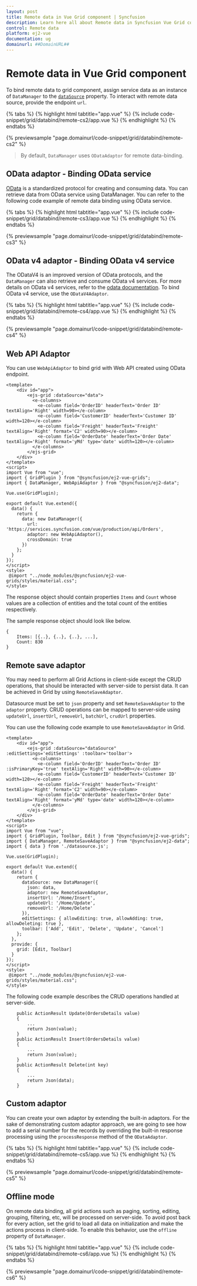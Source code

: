 ```yaml
---
layout: post
title: Remote data in Vue Grid component | Syncfusion
description: Learn here all about Remote data in Syncfusion Vue Grid component of Syncfusion Essential JS 2 and more.
control: Remote data 
platform: ej2-vue
documentation: ug
domainurl: ##DomainURL##
---
```


# Remote data in Vue Grid component

To bind remote data to grid component, assign service data as an instance of `DataManager` to the [`dataSource`](https://ej2.syncfusion.com/vue/documentation/api/grid/#datasource) property. To interact with remote data source,  provide the endpoint `url`.

{% tabs %}
{% highlight html tabtitle="app.vue" %}
{% include code-snippet/grid/databind/remote-cs2/app.vue %}
{% endhighlight %}
{% endtabs %}
        
{% previewsample "page.domainurl/code-snippet/grid/databind/remote-cs2" %}

> By default, `DataManager` uses `ODataAdaptor` for remote data-binding.

## OData adaptor - Binding OData service

[OData](http://www.odata.org/documentation/odata-version-3-0/) is a standardized protocol for creating and consuming data. You can retrieve data from OData service using DataManager. You can refer to the following code example of remote data binding using OData service.

{% tabs %}
{% highlight html tabtitle="app.vue" %}
{% include code-snippet/grid/databind/remote-cs3/app.vue %}
{% endhighlight %}
{% endtabs %}
        
{% previewsample "page.domainurl/code-snippet/grid/databind/remote-cs3" %}

## OData v4 adaptor - Binding OData v4 service

The ODataV4 is an improved version of OData protocols, and the `DataManager` can also retrieve and consume OData v4 services. For more details on OData v4 services, refer to the [odata documentation](http://docs.oasis-open.org/odata/odata/v4.0/errata03/os/complete/part1-protocol/odata-v4.0-errata03-os-part1-protocol-complete.html#_Toc453752197). To bind OData v4 service, use the `ODataV4Adaptor`.

{% tabs %}
{% highlight html tabtitle="app.vue" %}
{% include code-snippet/grid/databind/remote-cs4/app.vue %}
{% endhighlight %}
{% endtabs %}
        
{% previewsample "page.domainurl/code-snippet/grid/databind/remote-cs4" %}

## Web API Adaptor

You can use `WebApiAdaptor` to bind grid with Web API created using OData endpoint.

```
<template>
    <div id="app">
        <ejs-grid :dataSource="data">
          <e-columns>
            <e-column field='OrderID' headerText='Order ID' textAlign='Right' width=90></e-column>
            <e-column field='CustomerID' headerText='Customer ID' width=120></e-column>
            <e-column field='Freight' headerText='Freight' textAlign='Right' format='C2' width=90></e-column>
            <e-column field='OrderDate' headerText='Order Date' textAlign='Right' format='yMd' type='date' width=120></e-column>
          </e-columns>
        </ejs-grid>
    </div>
</template>
<script>
import Vue from "vue";
import { GridPlugin } from "@syncfusion/ej2-vue-grids";
import { DataManager, WebApiAdaptor } from "@syncfusion/ej2-data";

Vue.use(GridPlugin);

export default Vue.extend({
  data() {
    return {
      data: new DataManager({
        url: 'https://services.syncfusion.com/vue/production/api/Orders',
        adaptor: new WebApiAdaptor(),
        crossDomain: true
      })
    };
  }
});
</script>
<style>
 @import "../node_modules/@syncfusion/ej2-vue-grids/styles/material.css";
</style>
```

The response object should contain properties `Items` and `Count` whose values are a collection of entities and the total count of the entities respectively.

The sample response object should look like below.

```
{
    Items: [{..}, {..}, {..}, ...],
    Count: 830
}
```

## Remote save adaptor

You may need to perform all Grid Actions in client-side except the CRUD operations, that should be interacted with server-side to persist data. It can be achieved in Grid by using `RemoteSaveAdaptor`.

Datasource must be set to `json` property and set `RemoteSaveAdaptor` to the `adaptor` property. CRUD operations can be mapped to server-side using `updateUrl`, `insertUrl`, `removeUrl`, `batchUrl`, `crudUrl` properties.

You can use the following code example to use `RemoteSaveAdaptor` in Grid.

```
<template>
    <div id="app">
        <ejs-grid :dataSource="dataSource" :editSettings='editSettings' :toolbar='toolbar'>
          <e-columns>
            <e-column field='OrderID' headerText='Order ID' :isPrimaryKey='true' textAlign='Right' width=90></e-column>
            <e-column field='CustomerID' headerText='Customer ID' width=120></e-column>
            <e-column field='Freight' headerText='Freight' textAlign='Right' format='C2' width=90></e-column>
            <e-column field='OrderDate' headerText='Order Date' textAlign='Right' format='yMd' type='date' width=120></e-column>
          </e-columns>
        </ejs-grid>
    </div>
</template>
<script>
import Vue from "vue";
import { GridPlugin, Toolbar, Edit } from "@syncfusion/ej2-vue-grids";
import { DataManager, RemoteSaveAdaptor } from "@syncfusion/ej2-data";
import { data } from './datasource.js';

Vue.use(GridPlugin);

export default Vue.extend({
  data() {
    return {
      dataSource: new DataManager({
        json: data,
        adaptor: new RemoteSaveAdaptor,
        insertUrl: '/Home/Insert',
        updateUrl: '/Home/Update',
        removeUrl: '/Home/Delete'
      }),
      editSettings: { allowEditing: true, allowAdding: true, allowDeleting: true },
      toolbar: ['Add', 'Edit', 'Delete', 'Update', 'Cancel']
    };
  },
  provide: {
    grid: [Edit, Toolbar]
  }
});
</script>
<style>
 @import "../node_modules/@syncfusion/ej2-vue-grids/styles/material.css";
</style>
```

The following code example describes the CRUD operations handled at server-side.

```
    public ActionResult Update(OrdersDetails value)
    {
        ...
        return Json(value);
    }
    public ActionResult Insert(OrdersDetails value)
    {
        ...
        return Json(value);
    }
    public ActionResult Delete(int key)
    {
        ...
        return Json(data);
    }
```

## Custom adaptor

You can create your own adaptor by extending the built-in adaptors. For the sake of demonstrating custom adaptor approach, we are going to see how to add a serial number for the records by overriding the built-in response processing using the `processResponse` method of the `ODataAdaptor`.

{% tabs %}
{% highlight html tabtitle="app.vue" %}
{% include code-snippet/grid/databind/remote-cs5/app.vue %}
{% endhighlight %}
{% endtabs %}
        
{% previewsample "page.domainurl/code-snippet/grid/databind/remote-cs5" %}

## Offline mode

On remote data binding, all grid actions such as paging, sorting, editing, grouping, filtering, etc, will be processed on server-side. To avoid post back for every action, set the grid to load all data on initialization and make the actions process in client-side. To enable this behavior, use the `offline` property of `DataManager`.

{% tabs %}
{% highlight html tabtitle="app.vue" %}
{% include code-snippet/grid/databind/remote-cs6/app.vue %}
{% endhighlight %}
{% endtabs %}
        
{% previewsample "page.domainurl/code-snippet/grid/databind/remote-cs6" %}